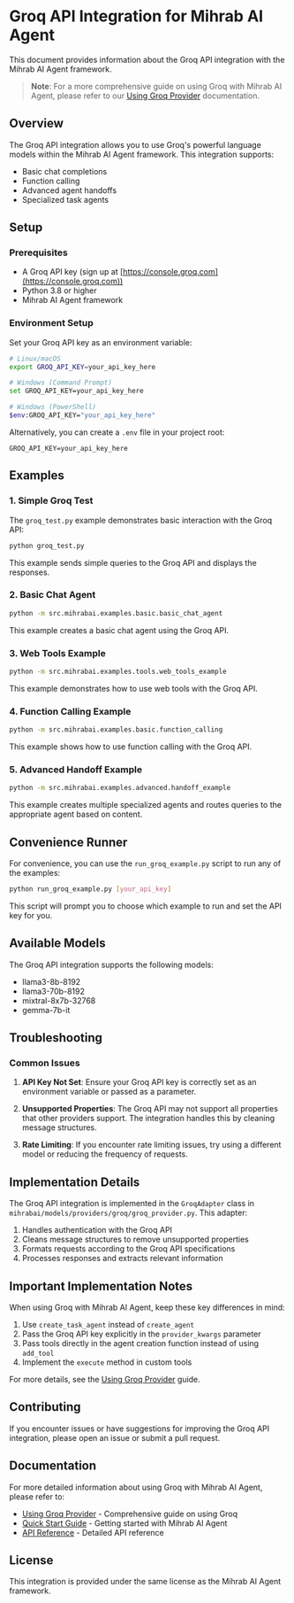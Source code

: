 # Groq API Integration for Mihrab AI Agent

This document provides information about the Groq API integration with the Mihrab AI Agent framework.

> **Note**: For a more comprehensive guide on using Groq with Mihrab AI Agent, please refer to our [Using Groq Provider](src/mihrabai/docs/guide/using_groq_provider.md) documentation.

## Overview

The Groq API integration allows you to use Groq's powerful language models within the Mihrab AI Agent framework. This integration supports:

- Basic chat completions
- Function calling
- Advanced agent handoffs
- Specialized task agents

## Setup

### Prerequisites

- A Groq API key (sign up at [https://console.groq.com](https://console.groq.com))
- Python 3.8 or higher
- Mihrab AI Agent framework

### Environment Setup

Set your Groq API key as an environment variable:

```bash
# Linux/macOS
export GROQ_API_KEY=your_api_key_here

# Windows (Command Prompt)
set GROQ_API_KEY=your_api_key_here

# Windows (PowerShell)
$env:GROQ_API_KEY="your_api_key_here"
```

Alternatively, you can create a `.env` file in your project root:

```
GROQ_API_KEY=your_api_key_here
```

## Examples

### 1. Simple Groq Test

The `groq_test.py` example demonstrates basic interaction with the Groq API:

```bash
python groq_test.py
```

This example sends simple queries to the Groq API and displays the responses.

### 2. Basic Chat Agent

```bash
python -m src.mihrabai.examples.basic.basic_chat_agent
```

This example creates a basic chat agent using the Groq API.

### 3. Web Tools Example

```bash
python -m src.mihrabai.examples.tools.web_tools_example
```

This example demonstrates how to use web tools with the Groq API.

### 4. Function Calling Example

```bash
python -m src.mihrabai.examples.basic.function_calling
```

This example shows how to use function calling with the Groq API.

### 5. Advanced Handoff Example

```bash
python -m src.mihrabai.examples.advanced.handoff_example
```

This example creates multiple specialized agents and routes queries to the appropriate agent based on content.

## Convenience Runner

For convenience, you can use the `run_groq_example.py` script to run any of the examples:

```bash
python run_groq_example.py [your_api_key]
```

This script will prompt you to choose which example to run and set the API key for you.

## Available Models

The Groq API integration supports the following models:

- llama3-8b-8192
- llama3-70b-8192
- mixtral-8x7b-32768
- gemma-7b-it

## Troubleshooting

### Common Issues

1. **API Key Not Set**: Ensure your Groq API key is correctly set as an environment variable or passed as a parameter.

2. **Unsupported Properties**: The Groq API may not support all properties that other providers support. The integration handles this by cleaning message structures.

3. **Rate Limiting**: If you encounter rate limiting issues, try using a different model or reducing the frequency of requests.

## Implementation Details

The Groq API integration is implemented in the `GroqAdapter` class in `mihrabai/models/providers/groq/groq_provider.py`. This adapter:

1. Handles authentication with the Groq API
2. Cleans message structures to remove unsupported properties
3. Formats requests according to the Groq API specifications
4. Processes responses and extracts relevant information

## Important Implementation Notes

When using Groq with Mihrab AI Agent, keep these key differences in mind:

1. Use `create_task_agent` instead of `create_agent`
2. Pass the Groq API key explicitly in the `provider_kwargs` parameter
3. Pass tools directly in the agent creation function instead of using `add_tool`
4. Implement the `execute` method in custom tools

For more details, see the [Using Groq Provider](src/mihrabai/docs/guide/using_groq_provider.md) guide.

## Contributing

If you encounter issues or have suggestions for improving the Groq API integration, please open an issue or submit a pull request.

## Documentation

For more detailed information about using Groq with Mihrab AI Agent, please refer to:

- [Using Groq Provider](src/mihrabai/docs/guide/using_groq_provider.md) - Comprehensive guide on using Groq
- [Quick Start Guide](src/mihrabai/docs/guide/quick_start_guide.md) - Getting started with Mihrab AI Agent
- [API Reference](src/mihrabai/docs/guide/api_reference.md) - Detailed API reference

## License

This integration is provided under the same license as the Mihrab AI Agent framework.

